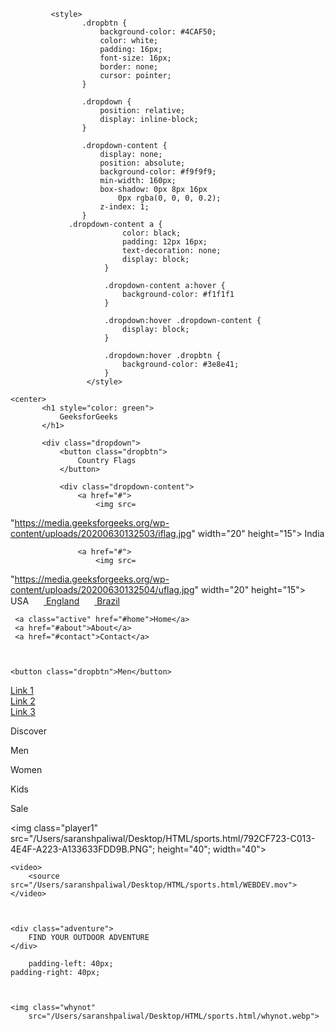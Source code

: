              <style>
                    .dropbtn {
                        background-color: #4CAF50;
                        color: white;
                        padding: 16px;
                        font-size: 16px;
                        border: none;
                        cursor: pointer;
                    }
              
                    .dropdown {
                        position: relative;
                        display: inline-block;
                    }
              
                    .dropdown-content {
                        display: none;
                        position: absolute;
                        background-color: #f9f9f9;
                        min-width: 160px;
                        box-shadow: 0px 8px 16px
                            0px rgba(0, 0, 0, 0.2);
                        z-index: 1;
                    }
                 .dropdown-content a {
                             color: black;
                             padding: 12px 16px;
                             text-decoration: none;
                             display: block;
                         }
                   
                         .dropdown-content a:hover {
                             background-color: #f1f1f1
                         }
                   
                         .dropdown:hover .dropdown-content {
                             display: block;
                         }
                   
                         .dropdown:hover .dropbtn {
                             background-color: #3e8e41;
                         }
                     </style>
                     
    <center>
           <h1 style="color: green">
               GeeksforGeeks
           </h1>
             
           <div class="dropdown">
               <button class="dropbtn">
                   Country Flags
               </button>
                 
               <div class="dropdown-content">
                   <a href="#">
                       <img src=
   "https://media.geeksforgeeks.org/wp-content/uploads/20200630132503/iflag.jpg"
                       width="20" height="15"> India</a>
     
                   <a href="#">
                       <img src=
   "https://media.geeksforgeeks.org/wp-content/uploads/20200630132504/uflag.jpg"
                       width="20" height="15"> USA</a>
                   <a href="#">
                       <img src=
   "https://media.geeksforgeeks.org/wp-content/uploads/20200630132502/eflag.jpg"
                       width="20" height="15"> England</a>
                   <a href="#">
                       <img src=
   "https://media.geeksforgeeks.org/wp-content/uploads/20200630132500/bflag.jpg"
                       width="20" height="15"> Brazil</a>
               </div>
           </div>
       </center>
       
       
       
     <a class="active" href="#home">Home</a>
     <a href="#about">About</a>
     <a href="#contact">Contact</a>



    <button class="dropbtn">Men</button>
  <div class="dropdown-content">
    <a href="#">Link 1</a>
    <br>
    <a href="#">Link 2</a>
    <br>
    <a href="#">Link 3</a>
  </div>
</div>




<span class="discover">Discover</span>
    
<span class="men">Men</span>
    
<span class="women">Women</span>
    
<span class="kids">Kids</span>
    
<span class="sale">Sale</span>



<img class="player1"
    src="/Users/saranshpaliwal/Desktop/HTML/sports.html/792CF723-C013-4E4F-A223-A133633FDD9B.PNG"; height="40"; width="40">



    <video>
        <source src="/Users/saranshpaliwal/Desktop/HTML/sports.html/WEBDEV.mov">
    </video>



    <div class="adventure">
        FIND YOUR OUTDOOR ADVENTURE
    </div>
    
        padding-left: 40px;
    padding-right: 40px;



    <img class="whynot"
        src="/Users/saranshpaliwal/Desktop/HTML/sports.html/whynot.webp">
